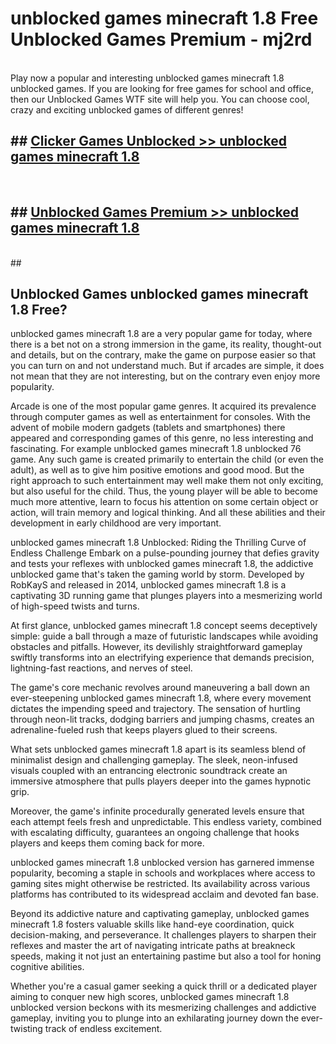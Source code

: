 # unblocked games minecraft 1.8  Free Unblocked Games Premium - mj2rd <br>
<br>
Play now a popular and interesting unblocked games minecraft 1.8 unblocked games. If you are looking for free games for school and office, then our Unblocked Games WTF site will help you. You can choose cool, crazy and exciting unblocked games of different genres!


## ##  [Clicker Games Unblocked >> unblocked games minecraft 1.8](http://freeplayer.one?title=unblocked_games_minecraft_1.8&ref=UGames)
  <br>

##  ## [Unblocked Games Premium >> unblocked games minecraft 1.8](http://freeplayer.one?title=unblocked_games_minecraft_1.8&ref=UGames)
  <br>
  ##



## Unblocked Games unblocked games minecraft 1.8 Free?

unblocked games minecraft 1.8 are a very popular game for today, where there is a bet not on a strong immersion in the game, its reality, thought-out and details, but on the contrary, make the game on purpose easier so that you can turn on and not understand much. But if arcades are simple, it does not mean that they are not interesting, but on the contrary even enjoy more popularity.

Arcade is one of the most popular game genres. It acquired its prevalence through computer games as well as entertainment for consoles. With the advent of mobile modern gadgets (tablets and smartphones) there appeared and corresponding games of this genre, no less interesting and fascinating. For example unblocked games minecraft 1.8 unblocked 76 game. Any such game is created primarily to entertain the child (or even the adult), as well as to give him positive emotions and good mood. But the right approach to such entertainment may well make them not only exciting, but also useful for the child. Thus, the young player will be able to become much more attentive, learn to focus his attention on some certain object or action, will train memory and logical thinking. And all these abilities and their development in early childhood are very important.

unblocked games minecraft 1.8 Unblocked: Riding the Thrilling Curve of Endless Challenge
Embark on a pulse-pounding journey that defies gravity and tests your reflexes with unblocked games minecraft 1.8, the addictive unblocked game that's taken the gaming world by storm. Developed by RobKayS and released in 2014, unblocked games minecraft 1.8 is a captivating 3D running game that plunges players into a mesmerizing world of high-speed twists and turns.

At first glance, unblocked games minecraft 1.8 concept seems deceptively simple: guide a ball through a maze of futuristic landscapes while avoiding obstacles and pitfalls. However, its devilishly straightforward gameplay swiftly transforms into an electrifying experience that demands precision, lightning-fast reactions, and nerves of steel.

The game's core mechanic revolves around maneuvering a ball down an ever-steepening unblocked games minecraft 1.8, where every movement dictates the impending speed and trajectory. The sensation of hurtling through neon-lit tracks, dodging barriers and jumping chasms, creates an adrenaline-fueled rush that keeps players glued to their screens.

What sets unblocked games minecraft 1.8 apart is its seamless blend of minimalist design and challenging gameplay. The sleek, neon-infused visuals coupled with an entrancing electronic soundtrack create an immersive atmosphere that pulls players deeper into the games hypnotic grip.

Moreover, the game's infinite procedurally generated levels ensure that each attempt feels fresh and unpredictable. This endless variety, combined with escalating difficulty, guarantees an ongoing challenge that hooks players and keeps them coming back for more.

unblocked games minecraft 1.8 unblocked version has garnered immense popularity, becoming a staple in schools and workplaces where access to gaming sites might otherwise be restricted. Its availability across various platforms has contributed to its widespread acclaim and devoted fan base.

Beyond its addictive nature and captivating gameplay, unblocked games minecraft 1.8 fosters valuable skills like hand-eye coordination, quick decision-making, and perseverance. It challenges players to sharpen their reflexes and master the art of navigating intricate paths at breakneck speeds, making it not just an entertaining pastime but also a tool for honing cognitive abilities.

Whether you're a casual gamer seeking a quick thrill or a dedicated player aiming to conquer new high scores, unblocked games minecraft 1.8 unblocked version beckons with its mesmerizing challenges and addictive gameplay, inviting you to plunge into an exhilarating journey down the ever-twisting track of endless excitement.
